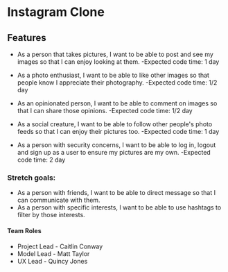 # Instagram Clone

## Features

- As a person that takes pictures, I want to be able to post and see my images so that I can enjoy looking at them.
  -Expected code time: 1 day

- As a photo enthusiast, I want to be able to like other images so that people know I appreciate their photography.
  -Expected code time: 1/2 day

- As an opinionated person, I want to be able to comment on images so that I can share those opinions.
  -Expected code time: 1/2 day

- As a social creature, I want to be able to follow other people's photo feeds so that I can enjoy their pictures too.
  -Expected code time: 1 day

- As a person with security concerns, I want to be able to log in, logout and sign up as a user to ensure my pictures are my own.
  -Expected code time: 2 day

### Stretch goals:

- As a person with friends, I want to be able to direct message so that I can communicate with them.
- As a person with specific interests, I want to be able to use hashtags to filter by those interests.

#### Team Roles

- Project Lead - Caitlin Conway
- Model Lead - Matt Taylor
- UX Lead - Quincy Jones
